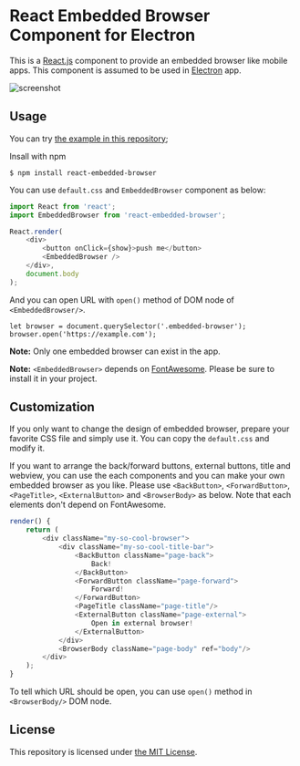React Embedded Browser Component for Electron
=============================================

This is a [React.js](http://facebook.github.io/react/) component to provide an embedded browser like mobile apps.  This component is assumed to be used in [Electron](http://electron.atom.io/) app.

![screenshot](https://raw.githubusercontent.com/rhysd/ss/master/react-embedded-browser/main.gif)

## Usage

You can try [the example in this repository](example/);

Insall with npm

```
$ npm install react-embedded-browser
```

You can use `default.css` and `EmbeddedBrowser` component as below:

```javascript
import React from 'react';
import EmbeddedBrowser from 'react-embedded-browser';

React.render(
    <div>
        <button onClick={show}>push me</button>
        <EmbeddedBrowser />
    </div>,
    document.body
);
```

And you can open URL with `open()` method of DOM node of `<EmbeddedBrowser/>`.

```
let browser = document.querySelector('.embedded-browser');
browser.open('https://example.com');
```

__Note:__ Only one embedded browser can exist in the app.

__Note:__ `<EmbeddedBrowser>` depends on [FontAwesome](https://fortawesome.github.io/Font-Awesome/).  Please be sure to install it in your project.

## Customization

If you only want to change the design of embedded browser, prepare your favorite CSS file and simply use it.  You can copy the `default.css` and modify it.

If you want to arrange the back/forward buttons, external buttons, title and webview, you can use the each components and you can make your own embedded browser as you like.  Please use `<BackButton>`, `<ForwardButton>`, `<PageTitle>`, `<ExternalButton>` and `<BrowserBody>` as below.  Note that each elements don't depend on FontAwesome.

```javascript
render() {
    return (
        <div className="my-so-cool-browser">
            <div className="my-so-cool-title-bar">
                <BackButton className="page-back">
                    Back!
                </BackButton>
                <ForwardButton className="page-forward">
                    Forward!
                </ForwardButton>
                <PageTitle className="page-title"/>
                <ExternalButton className="page-external">
                    Open in external browser!
                </ExternalButton>
            </div>
            <BrowserBody className="page-body" ref="body"/>
        </div>
    );
}
```

To tell which URL should be open, you can use `open()` method in `<BrowserBody/>` DOM node.

## License

This repository is licensed under [the MIT License](LICENSE.txt).
